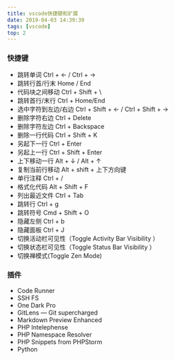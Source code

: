 ```yaml
---
title: vscode快捷键和扩展
date: 2019-04-03 14:39:39
tags: [vscode]
top: 2
---
```

### 快捷键
- 跳转单词     Ctrl + ← / Ctrl + →
- 跳转行首/行末     Home / End
- 代码块之间移动    Ctrl + Shift + \
- 跳转首行/末行    Ctrl + Home/End
- 选中字符到左边/右边   Ctrl + Shift + <- /  Ctrl + Shift + ->
- 删除字符右边 Ctrl + Delete
- 删除字符左边 Ctrl + Backspace
- 删除一行代码 Ctrl + Shift + K
- 另起下一行 Ctrl + Enter
- 另起上一行 Ctrl + Shift + Enter
- 上下移动一行 Alt + ↓ / Alt +  ↑
- 复制当前行移动 Alt + shift + 上下方向键
- 单行注释 Ctrl + /
- 格式化代码 Alt + Shift + F
- 列出最近文件 Ctrl + Tab
- 跳转行 Ctrl + g
- 跳转符号 Cmd + Shift + O
- 隐藏左侧 Ctrl + b
- 隐藏面板  Ctrl + J
- 切换活动栏可见性（Toggle Activity Bar Visibility ）
- 切换状态栏可见性（Toggle Status Bar Visibility ）
- 切换禅模式(Toggle Zen Mode)

### 插件
- Code Runner
- SSH FS
- One Dark Pro
- GitLens — Git supercharged
- Markdown Preview Enhanced
- PHP Intelephense
- PHP Namespace Resolver
- PHP Snippets from PHPStorm
- Python
